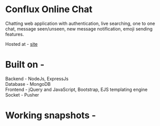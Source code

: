 # Conflux Online Chat
Chatting web application with authentication, live searching, one to one chat, message seen/unseen, new message notification, emoji sending features.

Hosted at - [site](https://immense-beach-84230.herokuapp.com/)

# Built on -
Backend - NodeJs, ExpressJs \
Database - MongoDB \
Frontend - jQuery and JavaScript, Bootstrap, EJS templating engine \
Socket - Pusher

# Working snapshots - 


